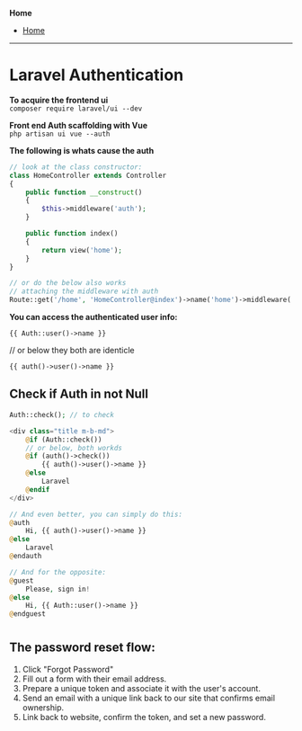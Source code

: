 **Home**
- [Home](../index.md)
---

# Laravel Authentication

**To acquire the frontend ui**  
`composer require laravel/ui --dev`  

**Front end Auth scaffolding with Vue**  
`php artisan ui vue --auth`

**The following is whats cause the auth**
```php
// look at the class constructor:
class HomeController extends Controller
{
    public function __construct()
    {
        $this->middleware('auth');
    }

    public function index()
    {
        return view('home');
    }
}

// or do the below also works
// attaching the middleware with auth
Route::get('/home', 'HomeController@index')->name('home')->middleware('auth');
```  
**You can access the authenticated user info:**  

`{{ Auth::user()->name }}`  

// or below they both are identicle  

`{{ auth()->user()->name }}`

## Check if Auth in not Null
```php
Auth::check(); // to check

<div class="title m-b-md">
    @if (Auth::check())
    // or below, both workds
    @if (auth()->check())
        {{ auth()->user()->name }}
    @else
        Laravel    
    @endif
</div>

// And even better, you can simply do this:
@auth
    Hi, {{ auth()->user()->name }}
@else
    Laravel    
@endauth

// And for the opposite:
@guest
    Please, sign in!
@else
    Hi, {{ Auth::user()->name }}
@endguest
```
#
## The password reset flow:
1. Click "Forgot Password"
2. Fill out a form with their email address.
3. Prepare a unique token and associate it with the user's account.
4. Send an email with a unique link back to our site that confirms email ownership.
5. Link back to website, confirm the token, and set a new password.

